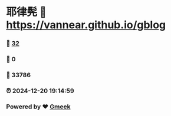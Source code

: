 # 耶律髡 :link: https://vannear.github.io/gblog 
### :page_facing_up: [32](https://vannear.github.io/gblog/tag.html) 
### :speech_balloon: 0 
### :hibiscus: 33786 
### :alarm_clock: 2024-12-20 19:14:59 
### Powered by :heart: [Gmeek](https://github.com/Meekdai/Gmeek)

